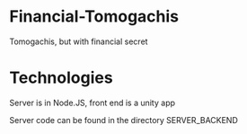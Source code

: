 # Financial-Tomogachis
Tomogachis, but with financial secret

# Technologies

Server is in Node.JS, front end is a unity app

Server code can be found in the directory SERVER_BACKEND
